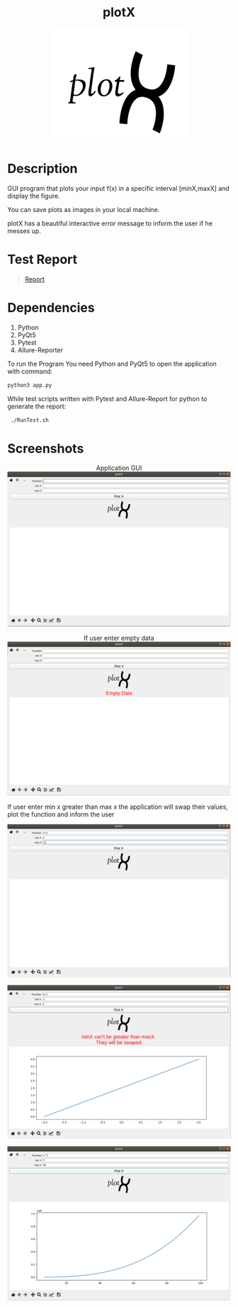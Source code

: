 # 
<h1 align="center">
  <strong>plotX</strong>
</h1>

<div>
  <p align="center">
    <img
      src="https://github.com/We2Am-BaSsem/plotX/blob/main/logo.jpg"
      alt="logo"
    />
  </p>
</div>
  
# Description
<p>
  GUI program that plots your input f(x) in a specific interval [minX,maxX] and
  display the figure.
</p>
<p>You can save plots as images in your local machine.</p>
<p>
  plotX has a beautiful interactive error message to inform the user if he
  messes up.
</p>

# Test Report
> [Report](https://rawcdn.githack.com/We2Am-BaSsem/plotX/5f261f40a6264cc990757306473bba904ab1686a/Report/index.html)



# Dependencies
 <ol>
  <li>Python</li>
  <li>PyQt5</li>
  <li>Pytest</li>
  <li>Allure-Reporter</li>
</ol> 
<p>
To run the Program You need Python and PyQt5 to open the application with command:
</p>


```bash
python3 app.py
```

<p>
While test scripts written with Pytest and Allure-Report for python to generate the report:
</p>




```bash
 ./RunTest.sh
```


# Screenshots
<div>
  <p align="center">
   Application GUI
    <img
      src="https://github.com/We2Am-BaSsem/plotX/blob/main/screenshots/Screenshot%20from%202021-12-29%2005-30-32.png"
      alt="logo"
    />
  </p>
</div>

<div>
  <p align="center">
   If user enter empty data
    <img
      src="https://github.com/We2Am-BaSsem/plotX/blob/main/screenshots/Screenshot%20from%202021-12-29%2005-31-08.png"
      alt="logo"
    />
  </p>
</div>

<div>
 If user enter min x greater than max x the application will swap their values, plot the function and inform the user
  <p align="center">
    <img
      src="https://github.com/We2Am-BaSsem/plotX/blob/main/screenshots/Screenshot%20from%202021-12-29%2005-32-15.png"
      alt="logo"
    />
  </p>
  <p align="center">
    <img
      src="https://github.com/We2Am-BaSsem/plotX/blob/main/screenshots/Screenshot%20from%202021-12-29%2005-31-24.png"
      alt="logo"
    />
  </p>
</div>

<div>
  <p align="center">
    <img
      src="https://github.com/We2Am-BaSsem/plotX/blob/main/screenshots/Screenshot%20from%202021-12-29%2005-32-35.png"
      alt="logo"
    />
  </p>
</div>
